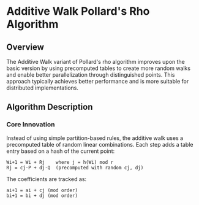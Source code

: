# Additive Walk Pollard's Rho Algorithm

## Overview

The Additive Walk variant of Pollard's rho algorithm improves upon the basic version by using precomputed tables to create more random walks and enable better parallelization through distinguished points. This approach typically achieves better performance and is more suitable for distributed implementations.

## Algorithm Description

### Core Innovation

Instead of using simple partition-based rules, the additive walk uses a precomputed table of random linear combinations. Each step adds a table entry based on a hash of the current point:

```
Wi+1 = Wi + Rj    where j = h(Wi) mod r
Rj = cj·P + dj·Q  (precomputed with random cj, dj)
```

The coefficients are tracked as:
```
ai+1 = ai + cj (mod order)
bi+1 = bi + dj (mod order)
```
